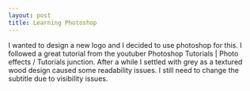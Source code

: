 ```yaml
---
layout: post
title: Learning Photoshop
---
```


I wanted to design a new logo and I decided to use photoshop for this. I followed a great tutorial from the youtuber Photoshop Tutorials | Photo effects
/ Tutorials junction. After a while I settled with grey as a textured wood design caused some readability issues. I still need to change 
the subtitle due to visibility issues.
